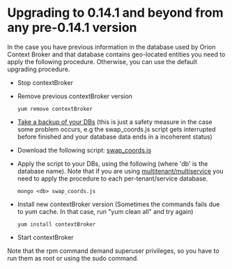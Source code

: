 # Upgrading to 0.14.1 and beyond from any pre-0.14.1 version

In the case you have previous information in the database used by Orion
Context Broker and that database contains geo-located entities you need
to apply the following procedure. Otherwise, you can use the default
upgrading procedure.

-   Stop contextBroker
-   Remove previous contextBroker version

        yum remove contextBroker

-   [Take a backup of your
    DBs](database_admin.md#backup) (this is just a
    safety measure in the case some problem occurs, e.g the
    swap\_coords.js script gets interrupted before finished and your
    database data ends in a incoherent status)
-   Download the following script:
    [swap\_coords.js](https://github.com/telefonicaid/fiware-orion/tree/0.14.1-FIWARE-3.5.1/scripts/managedb/swap_coords.js)
-   Apply the script to your DBs, using the following (where 'db' is the
    database name). Note that if you are using
    [multitenant/multiservice](../user/multitenancy.md)
    you need to apply the procedure to each per-tenant/service database.

        mongo <db> swap_coords.js

-   Install new contextBroker version (Sometimes the commands fails due
    to yum cache. In that case, run "yum clean all" and try again)

        yum install contextBroker

-   Start contextBroker

Note that the rpm command demand superuser privileges, so you have to
run them as root or using the sudo command.